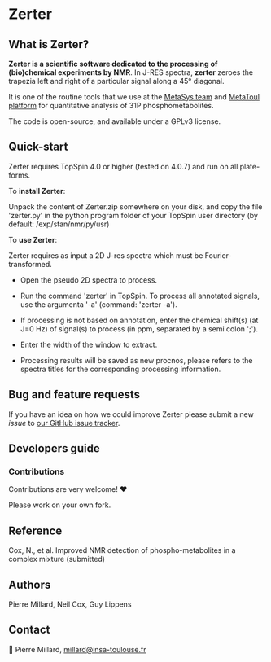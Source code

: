 # Zerter

## What is Zerter?
**Zerter is a scientific software dedicated to the processing of (bio)chemical experiments by NMR**.
In J-RES spectra, **zerter** zeroes the trapezia left and right of a particular signal along a 45° diagonal.

It is one of the routine tools that we use at the [MetaSys team](http://www.lisbp.fr/en/research/integrated-metabolism-and-dynamics-of-metabolic-systems.html) and [MetaToul platform](https://www6.toulouse.inra.fr/metatoul_eng/) 
for quantitative analysis of 31P phosphometabolites.

The code is open-source, and available under a GPLv3 license.

## Quick-start
Zerter requires TopSpin 4.0 or higher (tested on 4.0.7) and run on all plate-forms.

To **install Zerter**:

Unpack the content of Zerter.zip somewhere on your disk, and copy the file 'zerter.py' in the python program folder of your TopSpin user directory (by default: <TopSpin installation directory>/exp/stan/nmr/py/usr)

To **use Zerter**:

Zerter requires as input a 2D J-res spectra which must be Fourier-transformed.

- Open the pseudo 2D spectra to process.

- Run the command 'zerter' in TopSpin. To process all annotated signals, use the argumenta '-a' (command: 'zerter -a').

- If processing is not based on annotation, enter the chemical shift(s) (at J=0 Hz) of signal(s) to process (in ppm, separated by a semi colon ';').

- Enter the width of the window to extract.

- Processing results will be saved as new procnos, please refers to the spectra titles for the corresponding processing information.


## Bug and feature requests
If you have an idea on how we could improve Zerter please submit a new *issue*
to [our GitHub issue tracker](https://github.com/MetaSys-LISBP/zerter/issues).


## Developers guide
### Contributions
Contributions are very welcome! :heart:

Please work on your own fork.

## Reference
Cox, N., et al. Improved NMR detection of phospho-metabolites in a complex mixture (submitted)

## Authors
Pierre Millard, Neil Cox, Guy Lippens

## Contact
:email: Pierre Millard, millard@insa-toulouse.fr
